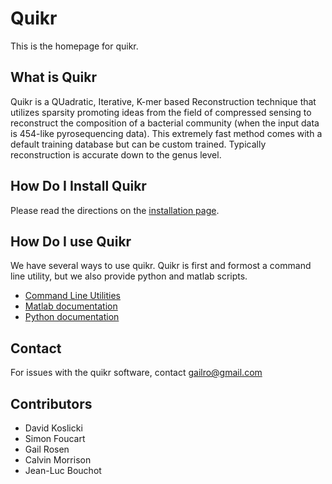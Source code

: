 # Quikr #
This is the homepage for quikr.

## What is Quikr ##
Quikr is a QUadratic, Iterative, K-mer based Reconstruction technique that
utilizes sparsity promoting ideas from the field of compressed sensing to
reconstruct the composition of a bacterial community (when the input data is
454-like pyrosequencing data). This extremely fast method comes with a default
training database but can be custom trained. Typically reconstruction is
accurate down to the genus level.


## How Do I Install Quikr ##
Please read the directions on the [installation page](install.markdown).

## How Do I use Quikr ## 
We have several ways to use quikr. Quikr is first and formost a command
line utility, but we also provide python and matlab scripts.

+ [Command Line Utilities](cli.markdown)
+ [Matlab documentation](matlab.markdown)
+ [Python documentation](python.markdown)

## Contact ##                                   
For issues with the quikr software, contact gailro@gmail.com

## Contributors ##
+ David Koslicki
+ Simon Foucart
+ Gail Rosen
+ Calvin Morrison
+ Jean-Luc Bouchot
